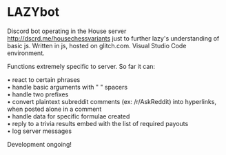# LAZYbot

Discord bot operating in the House server http://dscrd.me/housechessvariants just to further lazy's understanding of basic js.
Written in js, hosted on glitch.com. Visual Studio Code environment.

Functions extremely specific to server. So far it can:  

• react to certain phrases  
• handle basic arguments with " " spacers  
• handle two prefixes  
• convert plaintext subreddit comments (ex: /r/AskReddit) into hyperlinks, when posted alone in a comment  
• handle data for specific formulae created  
• reply to a trivia results embed with the list of required payouts  
• log server messages

Development ongoing!